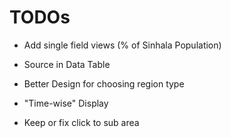 # TODOs

* Add single field views (% of Sinhala Population)
* Source in Data Table
* Better Design for choosing region type

* "Time-wise" Display
* Keep or fix click to sub area
